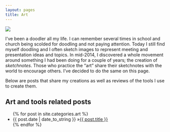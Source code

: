 ```yaml
---
layout: pages
title: Art
---
```


<img class="category" src="http://www.stevencombs.com/images/design/art.svg" />

I've been a doodler all my life. I can remember several times in school and church being scolded for doodling and not paying attention. Today I still find myself doodling and I often sketch images to represent meeting and presentation ideas and topics. In mid-2014, I discovered a whole movement around something I had been doing for a couple of years; the creation of *sketchnotes*. Those who practice the “art” share their sketchnotes with the world to encourage others. I’ve decided to do the same on this page.

Below are posts that share my creations as well as reviews of the tools I use to create them.

## Art and tools related posts
<ul id="blog-posts" class="posts">
{% for post in site.categories.art %}
    <li><span>{{ post.date | date_to_string }} &raquo;</span><a href="{{ post.url }}">{{ post.title }}</a></li>
{% endfor %}
</ul>
